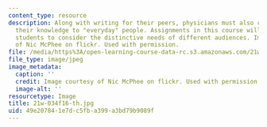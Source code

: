 ```yaml
---
content_type: resource
description: Along with writing for their peers, physicians must also communicate
  their knowledge to "everyday" people. Assignments in this course will challenge
  students to consider the distinctive needs of different audiences. Image courtesy
  of Nic McPhee on flickr. Used with permission.
file: /media/https%3A/open-learning-course-data-rc.s3.amazonaws.com/21w-034-science-writing-and-new-media-perspectives-on-medicine-and-public-health-fall-2016/49e207841e7dc5fba399a3bd79b9089f_21w-034f16-th.jpg
file_type: image/jpeg
image_metadata:
  caption: ''
  credit: Image courtesy of Nic McPhee on flickr. Used with permission.
  image-alt: ''
resourcetype: Image
title: 21w-034f16-th.jpg
uid: 49e20784-1e7d-c5fb-a399-a3bd79b9089f
---
```

